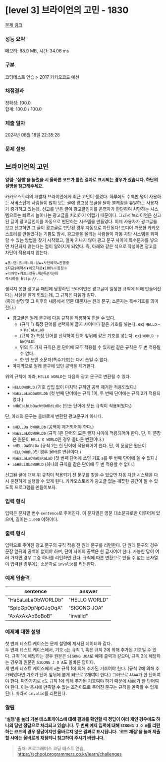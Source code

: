# [level 3] 브라이언의 고민 - 1830 

[문제 링크](https://school.programmers.co.kr/learn/courses/30/lessons/1830) 

### 성능 요약

메모리: 88.9 MB, 시간: 34.06 ms

### 구분

코딩테스트 연습 > 2017 카카오코드 예선

### 채점결과

정확성: 100.0<br/>합계: 100.0 / 100.0

### 제출 일자

2024년 08월 18일 22:35:28

### 문제 설명

<h2>브라이언의 고민</h2>

<p><strong>알림: '실행'을 눌렀을 시 올바른 코드가 틀린 결과로 표시되는 경우가 있습니다. 하단의 설명을 참고해주세요.</strong></p>

<p>카카오스토리의 개발자 브라이언에게 최근 고민이 생겼다. 하루에도 수백만 명이 사용하는 서비스답게 사람들이 많이 보는 글에 광고성 댓글을 달아 불쾌감을 유발하는 사용자가 증가하고 있는데, 신고를 받은 글이 광고글인지를 운영자가 판단하여 차단하는 시스템으로는 빠르게 늘어나는 광고글을 처리하기 어렵기 때문이다. 그래서 브라이언은 신고된 글이 광고글인지를 자동으로 판단하는 시스템을 만들었다. 이제 사용자가 광고글을 보고 신고하면 그 글이 광고글로 판단된 경우 자동으로 차단된다! 드디어 깨끗한 카카오스토리를 만들었다는 기쁨도 잠시, 광고글을 올리는 사람들이 자동 차단 시스템을 회피할 수 있는 방법을 찾기 시작했고, 얼마 지나지 않아 광고 문구 사이에 특수문자를 넣으면 차단되지 않는다는 점이 알려지게 되었다. 즉, 아래와 같은 식으로 작성하면 광고글 차단이 적용되지 않는다.</p>
<div class="highlight"><pre class="codehilite"><code>♚프☆렌☆즈☆레☆이☆싱♚★사전예약★진행중
$지금$예약시♜이모티콘♜100%※증정※
★라이언★카트♨전원♨획@득@기@회
즉시이동 http://...
</code></pre></div>
<p>생각지 못한 광고글 패턴에 당황하던 브라이언은 광고글이 일정한 규칙에 의해 만들어진다는 사실을 알게 되었는데, 그 규칙은 다음과 같다.<br>
(아래 설명 및 그 이후의 내용에서 영문 대문자는 원래 문구, 소문자는 특수기호를 의미한다.)</p>

<ul>
<li>광고글은 원래 문구에 다음 규칙을 적용하여 만들 수 있다.

<ul>
<li>(규칙 1) 특정 단어를 선택하여 글자 사이마다 같은 기호를 넣는다. ex) <code>HELLO</code> -&gt; <code>HaEaLaLaO</code></li>
<li>(규칙 2) 특정 단어를 선택하여 단어 앞뒤에 같은 기호를 넣는다. ex) <code>WORLD</code> -&gt; <code>bWORLDb</code></li>
<li>위의 두 가지 규칙은 한 단어에 모두 적용될 수 있지만 같은 규칙은 두 번 적용될 수 없다.</li>
<li>한 번 쓰인 소문자(특수기호)는 다시 쓰일 수 없다.</li>
</ul></li>
<li>마지막으로 원래 문구에 있던 공백을 제거한다.</li>
</ul>

<p>위의 규칙에 따라, <code>HELLO WORLD</code>는 다음의 광고 문구로 변환될 수 있다.</p>

<ul>
<li><code>HELLOWORLD</code> (기호 삽입 없이 마지막 규칙인 공백 제거만 적용되었다.)</li>
<li><code>HaEaLaLaObWORLDb</code> (첫 번째 단어에는 규칙 1이, 두 번째 단어에는 규칙 2가 적용되었다.)</li>
<li><code>aHbEbLbLbOacWdOdRdLdDc</code> (모든 단어에 모든 규칙이 적용되었다.)</li>
</ul>

<p>단, 아래의 문구는 올바르게 변환된 광고문구가 아니다.</p>

<ul>
<li><code>aHELLOa bWORLDb</code> (공백이 제거되어야 한다.)</li>
<li><code>HaEaLaLObWORLDb</code> (규칙 1은 단어의 모든 글자 사이에 적용되어야 한다. 단, 이 문장은 원문이 <code>HELL O WORLD</code>인 경우 올바른 변환이다.)</li>
<li><code>aHELLOWORLDa</code> (규칙 2는 한 단어에 적용되어야 한다. 단, 이 문장은 원문이 <code>HELLOWORLD</code>인 경우 올바른 변환이다.)</li>
<li><code>HaEaLaLaOWaOaRaLaD</code> (첫 번째 단어에 쓰인 기호 <code>a</code>를 두 번째 단어에 쓸 수 없다.)</li>
<li><code>abHELLObaWORLD</code> (하나의 규칙을 같은 단어에 두 번 적용할 수 없다.)</li>
</ul>

<p>신고된 글에 대해 위 규칙이 적용되기 전 문구를 찾을 수 있으면 자동 차단 시스템을 다시 온전하게 실행할 수 있게 된다. 카카오스토리가 광고글 없는 깨끗한 공간이 될 수 있도록 프로그램을 만들어보자.</p>

<h3>입력 형식</h3>

<p>입력은 문자열 변수 <code>sentence</code>로 주어진다. 이 문자열은 영문 대소문자로만 이루어져 있으며, 길이는 <code>1,000</code> 이하이다.</p>

<h3>출력 형식</h3>

<p>입력으로 주어진 광고 문구의 규칙 적용 전 원래 문구를 리턴한다. 단 원래 문구의 경우 문장 앞뒤의 공백이 없어야 하며, 단어 사이의 공백은 한 글자여야 한다. 가능한 답이 여러 가지인 경우 그중 하나를 리턴하면 된다. 규칙에 따른 변환으로 만들 수 없는 문자열이 입력된 경우에는 소문자로 <code>invalid</code>를 리턴한다.</p>

<h3>예제 입출력</h3>
<table class="table">
        <thead><tr>
<th>sentence</th>
<th>answer</th>
</tr>
</thead>
        <tbody><tr>
<td>"HaEaLaLaObWORLDb"</td>
<td>"HELLO WORLD"</td>
</tr>
<tr>
<td>"SpIpGpOpNpGJqOqA"</td>
<td>"SIGONG JOA"</td>
</tr>
<tr>
<td>"AxAxAxAoBoBoB"</td>
<td>"invalid"</td>
</tr>
</tbody>
      </table>
<h3>예제에 대한 설명</h3>

<p>첫 번째 테스트 케이스는 문제 설명에 제시된 데이터와 같다.<br>
두 번째 테스트 케이스에서, 기호 <code>q</code>는 규칙 1, 혹은 규칙 2에 의해 추가된 기호일 수 있다. 규칙 1에 해당하는 경우 원문은 <code>SIGONG JOA</code>로 예제 출력과 같으며, 규칙 2에 해당하는 경우의 원문인 <code>SIGONG J O A</code>도 올바른 답이다.<br>
세 번째 테스트 케이스에서 <code>x</code>는 규칙 1에 의해 추가된 기호여야 한다. (규칙 2에 의해 추가되었다면 기호가 단어 앞뒤에 붙게 되므로 2개여야 한다.) 그러므로 <code>AAAA</code>가 한 단어여야 한다. 마찬가지로 <code>o</code>도 규칙 1에 의해 추가된 기호여야 하기 때문에 <code>ABBB</code>가 한 단어여야 한다. 이는 동시에 만족할 수 없는 조건이므로 주어진 문구는 규칙을 만족할 수 없게 된다. 따라서 <code>invalid</code>를 리턴한다.</p>

<h3>알림</h3>

<p><strong>'실행'을 눌러 기본 테스트케이스에 대해 결과를 확인할 때 정답이 여러 개인 경우에도 하나의 답만 정답으로 처리되고 있습니다. 두 번째 예제 입력에 대해 <code>SIGONG J O A</code>를 리턴하는 코드의 경우 정답이지만 올바르지 않은 결과로 표시됩니다. '코드 채점'을 눌러 제출할 시에는 올바르게 채점되니 참고하여 주시기 바랍니다.</strong></p>


> 출처: 프로그래머스 코딩 테스트 연습, https://school.programmers.co.kr/learn/challenges